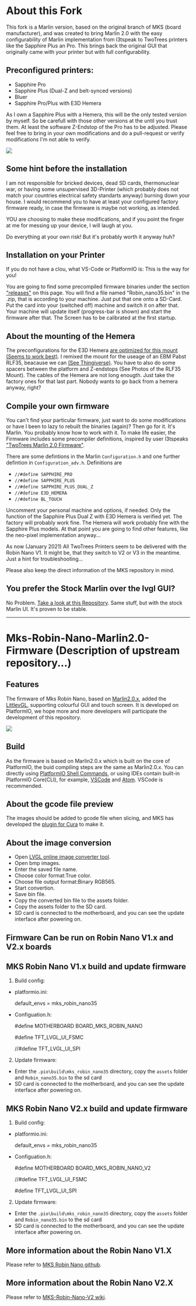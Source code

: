 # About this Fork
This fork is a Marlin version, based on the original branch of MKS (board manufacturer), and was created to bring Marlin 2.0 with the easy configurability of Marlin implementation from l3tspeak to TwoTrees printers like the Sapphire Plus an Pro. This brings back the original GUI that originally came with your printer but with full configurability.

## Preconfigured printers:
- Sapphire Pro
- Sapphire Plus (Dual-Z and belt-synced versions)
- Bluer
- Sapphire Pro/Plus with E3D Hemera

As I own a Sapphire Plus with a Hemera, this will be the only tested version by myself. So be carefull with those other versions at the until you trust them. At least the software Z-Endstop of the Pro has to be adjusted. Please feel free to bring in your own modifications and do a pull-request or verify modifications I'm not able to verify.

![](https://github.com/makerbase-mks/Mks-Robin-Nano-Marlin2.0-Firmware/blob/master/Images/MKS_Robin_Nano_printing.png)

## Some hint before the installation
I am not responsible for bricked devices, dead SD cards, thermonuclear war, or having some unsupervised 3D-Printer (which probably does not match your countries electrical safety standarts anyway) burning down your house. I would recommend you to have at least your configured factory firmware ready, in case the firmware is maybe not working, as intended. 

YOU are choosing to make these modifications, and if you point the finger at me for messing up your device, I will laugh at you.

Do everything at your own risk! But it's probably worth it anyway huh?

## Installation on your Printer
If you do not have a clou, what VS-Code or PlatformIO is: This is the way for you!

You are going to find some precompiled firmware binaries under the section ["releases"](
https://github.com/RolfZuckowskiUltras/TwoTrees-Sapphire-Pro-Plus-Marlin2.0-with-GUI/releases) on this page. You will find a file named "Robin_nano35.bin" in the .zip, that is according to your machine. Just put that one onto a SD-Card. Put the card into your (switched off) machine and switch it on after that. Your machine will update itself (progress-bar is shown) and start the firmware after that. The Screen has to be calibrated at the first startup.

## About the mounting of the Hemera

The preconfigurations for the E3D Hemera [are optimized for this mount (Seems to work best)](https://www.thingiverse.com/thing:4435761). I remixed the mount for the useage of an EBM Pabst RLF35, beacause we can [(See Thingiverse)](https://www.thingiverse.com/thing:4578322). You have to also do some spacers between the platform and Z-endstops (See Photos of the RLF35 Mount). The cables of the Hemera are not long enougth. Just take the factory ones for that last part. Nobody wants to go back from a hemera anyway, right?

## Compile your own firmware
You can't find your particular firmware, just want to do some modifications or have I been to lazy to rebuilt the binaries (again)? Then go for it.
It's Marlin. You probably know how to work with it. To make life easier, the Firmware includes some precompiler definitions, inspired by user l3tspeaks ["TwoTrees Marlin 2.0 Firmware"](https://github.com/le3tspeak/Marlin-2.0.X-MKS-Robin-Nano).

There are some defintions in the Marlin `Configuration.h` and one further defintion in `Configuration_adv.h`. Definitions are
- `//#define SAPPHIRE_PRO`
- `//#define SAPPHIRE_PLUS`
- `//#define SAPPHIRE_PLUS_DUAL_Z `
- `//#define E3D_HEMERA`
- `//#define BL_TOUCH` 

Uncomment your personal machine and options, if needed. Only the function of the Sapphire Plus Dual Z with E3D Hemera is verified yet. The factory will probably work fine. The Hemera will work probably fine with the Sapphire Plus models. At that point you are going to find other features, like the neo-pixel implementation anyway...

As now (January 2021) All TwoTrees Printers seem to be delivered with the Robin Nano V1. It might be, that they switch to V2 or V3 in the meantime. Just a hint for troubleshooting...

Please also keep the direct information of the MKS repository in mind.

## You prefer the Stock Marlin over the lvgl GUI?
No Problem. [Take a look at this Repository](https://github.com/RolfZuckowskiUltras/Marlin-2.0.X-MKS-Robin-Nano). Same stuff, but with the stock Marlin UI. It's proven to be stable.

-------------------


# Mks-Robin-Nano-Marlin2.0-Firmware (Description of upstream repository...)
## Features
The firmware of Mks Robin Nano, based on [Marlin2.0.x](https://github.com/MarlinFirmware/Marlin), added the [LittlevGL](https://github.com/littlevgl/lvgl), supporting colourful GUI and touch screen. It is developed on PlatformIO, we hope more and more developers will participate the development of this repository.

![](https://github.com/makerbase-mks/Mks-Robin-Nano-Marlin2.0-Firmware/blob/master/Images/MKS_Robin_Nano_printing.png)

## Build
As the firmware is based on Marlin2.0.x which is built on the core of PlatformIO, the buid compiling steps are the same as Marlin2.0.x. You can directly using [PlatformIO Shell Commands](https://docs.platformio.org/en/latest/core/installation.html#piocore-install-shell-commands), or using IDEs contain built-in PlatformIO Core(CLI), for example, [VSCode](https://docs.platformio.org/en/latest/integration/ide/vscode.html#ide-vscode) and [Atom](https://docs.platformio.org/en/latest/integration/ide/atom.html). VSCode is recommended.

## About the gcode file preview
The images should be added to gcode file when slicing, and MKS has developed the [plugin for Cura](https://github.com/makerbase-mks/mks-wifi-plugin) to make it.

## About the image conversion
- Open [LVGL online image converter tool](https://lvgl.io/tools/imageconverter).
- Open bmp images.
- Enter the saved file name.
- Choose color format:True color.
- Choose file output format:Binary RGB565.
- Start convertion.
- Save bin file.
- Copy the converted bin file to the assets folder.
- Copy the assets folder to the SD card.
- SD card is connected to the motherboard, and you can see the update interface after powering on.

## Firmware Can be run on Robin Nano V1.x and V2.x boards
## MKS Robin Nano V1.x build and update firmware

1. Build config:

- platformio.ini:

     default_envs = mks_robin_nano35    
- Configuation.h:

     #define MOTHERBOARD BOARD_MKS_ROBIN_NANO   

     #define TFT_LVGL_UI_FSMC

     //#define TFT_LVGL_UI_SPI

2. Update firmware:

- Enter the `.pio\build\mks_robin_nano35` directory, copy the `assets` folder and `Robin_nano35.bin` to the sd card
- SD card is connected to the motherboard, and you can see the update interface after powering on.   

## MKS Robin Nano V2.x build and update firmware

1. Build config:

- platformio.ini:

     default_envs = mks_robin_nano35    
- Configuation.h:

     #define MOTHERBOARD BOARD_MKS_ROBIN_NANO_V2   

     //#define TFT_LVGL_UI_FSMC

     #define TFT_LVGL_UI_SPI

2. Update firmware:

- Enter the `.pio\build\mks_robin_nano35` directory, copy the `assets` folder and `Robin_nano35.bin` to the sd card
- SD card is connected to the motherboard, and you can see the update interface after powering on.   

## More information about the Robin Nano V1.X
Please refer to [MKS Robin Nano github](https://github.com/makerbase-mks/MKS-Robin-Nano-V1.X).

##  More information about the Robin Nano V2.X
Please refer to [MKS-Robin-Nano-V2 wiki](https://github.com/makerbase-mks/MKS-Robin-Nano-V2/wiki/Marlin_firmware).

